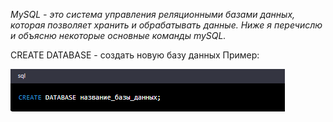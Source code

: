 *MySQL - это система управления реляционными базами данных, которая позволяет хранить и обрабатывать данные. Ниже я перечислю и объясню некоторые основные команды mySQL.*

CREATE DATABASE - создать новую базу данных
Пример:

![Создаем Базу Данных](sql1.png)
